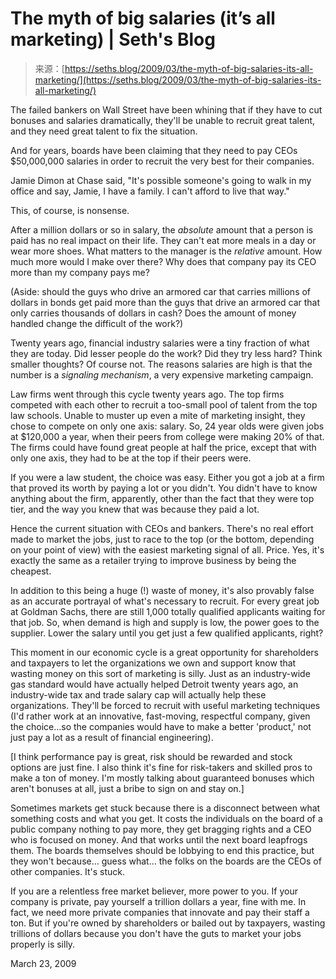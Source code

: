 <!--yml
category: 未分类
date: 2024-05-27 14:47:26
-->

# The myth of big salaries (it’s all marketing) | Seth's Blog

> 来源：[https://seths.blog/2009/03/the-myth-of-big-salaries-its-all-marketing/](https://seths.blog/2009/03/the-myth-of-big-salaries-its-all-marketing/)

The failed bankers on Wall Street have been whining that if they have to cut bonuses and salaries dramatically, they'll be unable to recruit great talent, and they need great talent to fix the situation.

And for years, boards have been claiming that they need to pay CEOs $50,000,000 salaries in order to recruit the very best for their companies.

Jamie Dimon at Chase said, "It's possible someone's going to walk in my office and say, Jamie, I have a family. I can't afford to live that way."

This, of course, is nonsense.

After a million dollars or so in salary, the *absolute* amount that a person is paid has no real impact on their life. They can't eat more meals in a day or wear more shoes. What matters to the manager is the *relative* amount. How much more would I make over there? Why does that company pay its CEO more than my company pays me?

(Aside: should the guys who drive an armored car that carries millions of dollars in bonds get paid more than the guys that drive an armored car that only carries thousands of dollars in cash? Does the amount of money handled change the difficult of the work?)

Twenty years ago, financial industry salaries were a tiny fraction of what they are today. Did lesser people do the work? Did they try less hard? Think smaller thoughts? Of course not. The reasons salaries are high is that the number is a *signaling mechanism*, a very expensive marketing campaign.

Law firms went through this cycle twenty years ago. The top firms competed with each other to recruit a too-small pool of talent from the top law schools. Unable to muster up even a mite of marketing insight, they chose to compete on only one axis: salary. So, 24 year olds were given jobs at $120,000 a year, when their peers from college were making 20% of that. The firms could have found great people at half the price, except that with only one axis, they had to be at the top if their peers were.

If you were a law student, the choice was easy. Either you got a job at a firm that proved its worth by paying a lot or you didn't. You didn't have to know anything about the firm, apparently, other than the fact that they were top tier, and the way you knew that was because they paid a lot.

Hence the current situation with CEOs and bankers. There's no real effort made to market the jobs, just to race to the top (or the bottom, depending on your point of view) with the easiest marketing signal of all. Price. Yes, it's exactly the same as a retailer trying to improve business by being the cheapest.

In addition to this being a huge (!) waste of money, it's also provably false as an accurate portrayal of what's necessary to recruit. For every great job at Goldman Sachs, there are still 1,000 totally qualified applicants waiting for that job. So, when demand is high and supply is low, the power goes to the supplier. Lower the salary until you get just a few qualified applicants, right?

This moment in our economic cycle is a great opportunity for shareholders and taxpayers to let the organizations we own and support know that wasting money on this sort of marketing is silly. Just as an industry-wide gas standard would have actually helped Detroit twenty years ago, an industry-wide tax and trade salary cap will actually help these organizations. They'll be forced to recruit with useful marketing techniques (I'd rather work at an innovative, fast-moving, respectful company, given the choice…so the companies would have to make a better 'product,' not just pay a lot as a result of financial engineering).

[I think performance pay is great, risk should be rewarded and stock options are just fine. I also think it's fine for risk-takers and skilled pros to make a ton of money. I'm mostly talking about guaranteed bonuses which aren't bonuses at all, just a bribe to sign on and stay on.]

Sometimes markets get stuck because there is a disconnect between what something costs and what you get. It costs the individuals on the board of a public company nothing to pay more, they get bragging rights and a CEO who is focused on money. And that works until the next board leapfrogs them. The boards themselves should be lobbying to end this practice, but they won't because… guess what… the folks on the boards are the CEOs of other companies. It's stuck.

If you are a relentless free market believer, more power to you. If your company is private, pay yourself a trillion dollars a year, fine with me. In fact, we need more private companies that innovate and pay their staff a ton. But if you're owned by shareholders or bailed out by taxpayers, wasting trillions of dollars because you don't have the guts to market your jobs properly is silly.

March 23, 2009